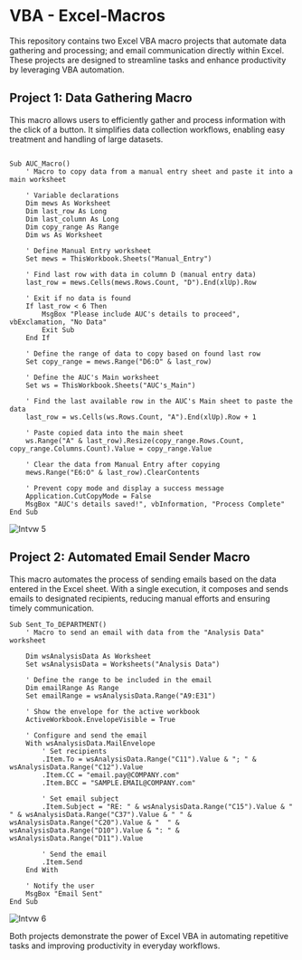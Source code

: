 # VBA - Excel-Macros

This repository contains two Excel VBA macro projects that automate data gathering and processing; and email communication directly within Excel. These projects are designed to streamline tasks and enhance productivity by leveraging VBA automation.

## Project 1: Data Gathering Macro
This macro allows users to efficiently gather and process information with the click of a button. It simplifies data collection workflows, enabling easy treatment and handling of large datasets.

``` VBA Code

Sub AUC_Macro()
    ' Macro to copy data from a manual entry sheet and paste it into a main worksheet

    ' Variable declarations
    Dim mews As Worksheet
    Dim last_row As Long
    Dim last_column As Long
    Dim copy_range As Range
    Dim ws As Worksheet
    
    ' Define Manual Entry worksheet
    Set mews = ThisWorkbook.Sheets("Manual_Entry")
    
    ' Find last row with data in column D (manual entry data)
    last_row = mews.Cells(mews.Rows.Count, "D").End(xlUp).Row
    
    ' Exit if no data is found
    If last_row < 6 Then
        MsgBox "Please include AUC's details to proceed", vbExclamation, "No Data"
        Exit Sub
    End If
    
    ' Define the range of data to copy based on found last row
    Set copy_range = mews.Range("D6:O" & last_row)
    
    ' Define the AUC's Main worksheet
    Set ws = ThisWorkbook.Sheets("AUC's_Main")
    
    ' Find the last available row in the AUC's Main sheet to paste the data
    last_row = ws.Cells(ws.Rows.Count, "A").End(xlUp).Row + 1
    
    ' Paste copied data into the main sheet
    ws.Range("A" & last_row).Resize(copy_range.Rows.Count, copy_range.Columns.Count).Value = copy_range.Value

    ' Clear the data from Manual Entry after copying
    mews.Range("E6:O" & last_row).ClearContents
    
    ' Prevent copy mode and display a success message
    Application.CutCopyMode = False
    MsgBox "AUC's details saved!", vbInformation, "Process Complete"
End Sub

```
![Intvw 5](https://github.com/user-attachments/assets/911d4a82-fad6-4158-a3b1-7ef18fd857b9)

## Project 2: Automated Email Sender Macro
This macro automates the process of sending emails based on the data entered in the Excel sheet. With a single execution, it composes and sends emails to designated recipients, reducing manual efforts and ensuring timely communication.

``` VBA Code
Sub Sent_To_DEPARTMENT()
    ' Macro to send an email with data from the "Analysis Data" worksheet

    Dim wsAnalysisData As Worksheet
    Set wsAnalysisData = Worksheets("Analysis Data")

    ' Define the range to be included in the email
    Dim emailRange As Range
    Set emailRange = wsAnalysisData.Range("A9:E31")

    ' Show the envelope for the active workbook
    ActiveWorkbook.EnvelopeVisible = True

    ' Configure and send the email
    With wsAnalysisData.MailEnvelope
        ' Set recipients
        .Item.To = wsAnalysisData.Range("C11").Value & "; " & wsAnalysisData.Range("C12").Value
        .Item.CC = "email.pay@COMPANY.com"
        .Item.BCC = "SAMPLE.EMAIL@COMPANY.com"
        
        ' Set email subject
        .Item.Subject = "RE: " & wsAnalysisData.Range("C15").Value & " " & wsAnalysisData.Range("C37").Value & " " & wsAnalysisData.Range("C20").Value & "  " & wsAnalysisData.Range("D10").Value & ": " & wsAnalysisData.Range("D11").Value
        
        ' Send the email
        .Item.Send
    End With

    ' Notify the user
    MsgBox "Email Sent"
End Sub

```

![Intvw 6](https://github.com/user-attachments/assets/cc489248-5ec6-4456-9377-e47f1372e926)

Both projects demonstrate the power of Excel VBA in automating repetitive tasks and improving productivity in everyday workflows.
